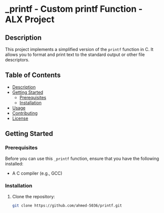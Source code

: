 # _printf - Custom printf Function - ALX Project

## Description

This project implements a simplified version of the `printf` function in C. It allows you to format and print text to the standard output or other file descriptors.

## Table of Contents

- [Description](#description)
- [Getting Started](#getting-started)
  - [Prerequisites](#prerequisites)
  - [Installation](#installation)
- [Usage](#usage)
- [Contributing](#contributing)
- [License](#license)

## Getting Started

### Prerequisites

Before you can use this `_printf` function, ensure that you have the following installed:

- A C compiler (e.g., GCC)

### Installation

1. Clone the repository:

   ```bash
   git clone https://github.com/ahmed-5036/printf.git

